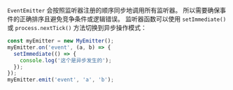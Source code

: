 
`EventEmitter` 会按照监听器注册的顺序同步地调用所有监听器。
所以需要确保事件的正确排序且避免竞争条件或逻辑错误。
监听器函数可以使用 `setImmediate()` 或 `process.nextTick()` 方法切换到异步操作模式：

```js
const myEmitter = new MyEmitter();
myEmitter.on('event', (a, b) => {
  setImmediate(() => {
    console.log('这个是异步发生的');
  });
});
myEmitter.emit('event', 'a', 'b');
```

